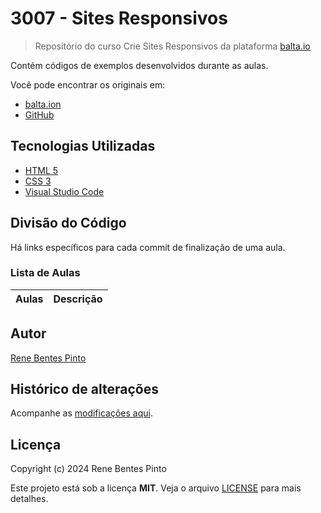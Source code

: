 # 3007 - Sites Responsivos

> Repositório do curso Crie Sites Responsivos da plataforma [balta.io](https://balta.io)

Contém códigos de exemplos desenvolvidos durante as aulas.

Você pode encontrar os originais em:

- [balta.ion](https://balta.io/cursos/crie-sites-responsivos)
- [GitHub](https://github.com/balta-io/3007)

## Tecnologias Utilizadas

- [HTML 5](https://developer.mozilla.org/html)
- [CSS 3](https://developer.mozilla.org/css)
- [Visual Studio Code](https://code.visualstudio.com)

## Divisão do Código

Há links específicos para cada commit de finalização de uma aula.

### Lista de Aulas

| Aulas | Descrição |
| ----- | --------- |

## Autor

[Rene Bentes Pinto](http://github.com/renebentes)

## Histórico de alterações

Acompanhe as [modificações aqui][changelog].

## Licença

Copyright (c) 2024 Rene Bentes Pinto

Este projeto está sob a licença **MIT**. Veja o arquivo [LICENSE](LICENSE) para mais detalhes.

[changelog]: ../../commits
